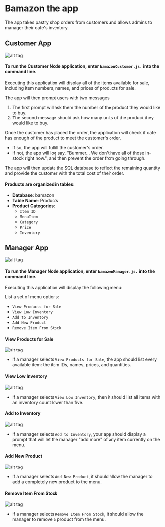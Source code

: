 # Bamazon the app

The app takes pastry shop orders from customers and allows admins to manager their cafe's inventory.



## Customer App
![alt tag](/assets/BamazonCustomerApp.png)
#### To run the Customer Node application, enter `bamazonCustomer.js.` into the command line.

Executing this application will display all of the items available for sale, including item numbers, names, and prices of products for sale.

The app will then prompt users with two messages.

1. The first prompt will ask them the number of the product they would like to buy.
2. The second message should ask how many units of the product they would like to buy.

Once the customer has placed the order, the application will check if cafe has enough of the product to meet the customer's order.

* If so, the app will fulfill the customer's order.
* If not, the app  will log say, "Bummer... We don't have all of those in-stock right now.", and then prevent the order from going through.

The app will then update the SQL database to reflect the remaining quantity and provide the customer with the total cost of their order.

#### Products are organized in tables:

* **Database**: bamazon
* **Table Name**: Products
* **Product Categories**: 
    * `Item ID` 
    * `MenuItem` 
    * `Category` 
    * `Price` 
    * `Inventory`



## Manager App
![alt tag](/assets/BamazonManagerMenu.png)
#### To run the Manager Node application, enter `bamazonManager.js.` into the command line.

Executing this application will display the following menu:

List a set of menu options:
* `View Products for Sale`
* `View Low Inventory`
* `Add to Inventory`
* `Add New Product`
* `Remove Item From Stock`


#### View Products for Sale
![alt tag](/assets/BamazonManagerViewStock.png)
* If a manager selects `View Products for Sale`, the app should list every available item: the item IDs, names, prices, and quantities.


#### View Low Inventory
![alt tag](/assets/BamazonManagerViewLow.png)
* If a manager selects `View Low Inventory`, then it should list all items with an inventory count lower than five.


#### Add to Inventory
![alt tag](/assets/BamazonManagerRestock.png)
* If a manager selects `Add to Inventory`, your app should display a prompt that will let the manager "add more" of any item currently on the menu.


#### Add New Product
![alt tag](/assets/BamazonManagerAdd.png)
* If a manager selects `Add New Product`, it should allow the manager to add a completely new product to the menu.


#### Remove Item From Stock
![alt tag](/assets/BamazonManagerRemove.png)
* If a manager selects `Remove Item From Stock`, it should allow the manager to remove a product from the menu.


